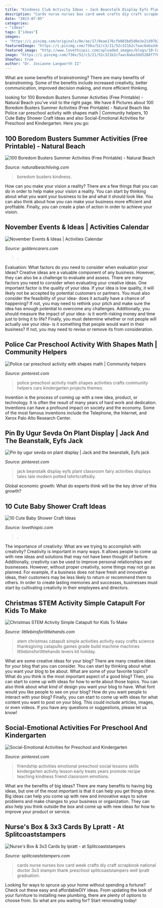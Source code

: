 ```yaml
---
title: "Kindness Club Activity Ideas ~ Jack Beanstalk Display Eyfs Plant Classroom Fairy Activities Displays Tales Tale Modern Potted Tshirtcraftsdiy"
description: "Cards nurse nurses box card week crafts diy craft scrapbook national doctor 3x3 stampin thank preschool splitcoaststampers well lpratt graduation"
date: "2023-07-05"
categories:
- "ideas"
tags: ["ideas"]
images:
- "https://i.pinimg.com/originals/0e/ae/17/0eae176cfb083bd5d0e3e21d97b2e9fa.jpg"
featuredImage: "https://i.pinimg.com/736x/52/c3/21/52c321b2c7aac8aba3dd5288f7f825b2.jpg"
featured_image: "http://www.lovethispic.com/uploaded_images/blogs/10-Cute-Baby-Shower-Craft-Ideas-347-6.jpg"
image: "https://i.pinimg.com/736x/52/c3/21/52c321b2c7aac8aba3dd5288f7f825b2.jpg"
ShowToc: true
author: "Dr. Josianne Langworth II"
---
```



What are some benefits of brainstroming?
There are many benefits of brainstroming. Some of the benefits include increased creativity, better communication, improved decision making, and more efficient thinking.

	

		
looking for 100 Boredom Busters Summer Activities (Free Printable) - Natural Beach you've visit to the right page. We have 8 Pictures about 100 Boredom Busters Summer Activities (Free Printable) - Natural Beach like Police car preschool activity with shapes math | Community helpers, 10 Cute Baby Shower Craft Ideas and also Social-Emotional Activities for Preschool and Kindergarten. Here you go:
		
    
## 100 Boredom Busters Summer Activities (Free Printable) - Natural Beach

<img loading=lazy src="https://www.naturalbeachliving.com/wp-content/uploads/2016/09/100-random-acts-of-kindness2.jpg" onerror="this.onerror=null;this.src='https://tse3.mm.bing.net/th?id=OIP.-geF-8TPdK9mtF5-Rvu1rwHaPx&amp;pid=15.1';" alt="100 Boredom Busters Summer Activities (Free Printable) - Natural Beach">

_Source: naturalbeachliving.com_

>boredom busters kindness. 

	

How can you make your vision a reality?
There are a few things that you can do in order to help make your vision a reality. You can start by thinking about what you want your business to be and what it should look like. You can also think about how you can make your business more efficient and profitable. Finally, you can create a plan of action in order to achieve your vision.

    
## November Events &amp; Ideas | Activities Calendar

<img loading=lazy src="https://www.goldencarers.com/assets/img/calendar/11-november-wide.jpg" onerror="this.onerror=null;this.src='https://tse2.mm.bing.net/th?id=OIP.5_ONYl74S1aGw-oKvMzpcgHaDw&amp;pid=15.1';" alt="November Events &amp; Ideas | Activities Calendar">

_Source: goldencarers.com_

>. 

	

Evaluation: What factors do you need to consider when evaluation your Ideas?
Creative ideas are a valuable component of any business. However, they can also be a challenge to evaluate and assess. There are many factors you need to consider when evaluating your creative ideas. 
One important factor is the quality of your idea. If your idea is low quality, it will likely not be accepted by potential customers or partners. You must also consider the feasibility of your idea- does it actually have a chance of happening? If not, you may need to rethink your pitch and make sure the idea has enough potential to overcome any challenges. Additionally, you should measure the impact of your idea- is it worth risking money and time just to bring it to life? Finally, you must determine whether or not people will actually use your idea- is it something that people would want in their business? If not, you may need to revise or remove its from consideration.

    
## Police Car Preschool Activity With Shapes Math | Community Helpers

<img loading=lazy src="https://i.pinimg.com/originals/0e/ae/17/0eae176cfb083bd5d0e3e21d97b2e9fa.jpg" onerror="this.onerror=null;this.src='https://tse2.mm.bing.net/th?id=OIP.gt0Tp4Xj2bEjwcJEbnzdwQHaJ4&amp;pid=15.1';" alt="Police car preschool activity with shapes math | Community helpers">

_Source: pinterest.com_

>police preschool activity math shapes activities crafts community helpers cars kindergarten projects themes. 

	

Invention is the process of coming up with a new idea, product, or technology. It is often the result of many years of hard work and dedication. Inventions can have a profound impact on society and the economy. Some of the most famous inventions include the Telephone, the Internet, and Xerox Palo Alto Research Center.

    
## Pin By Ugur Sevda On Plant Display | Jack And The Beanstalk, Eyfs Jack

<img loading=lazy src="https://i.pinimg.com/736x/73/46/fd/7346fdf3db7a07df5f777c8cb75b5d65.jpg" onerror="this.onerror=null;this.src='https://tse1.mm.bing.net/th?id=OIP.ox2fSRov_uwynyH6o7FtggAAAA&amp;pid=15.1';" alt="Pin by ugur sevda on plant display | Jack and the beanstalk, Eyfs jack">

_Source: pinterest.com_

>jack beanstalk display eyfs plant classroom fairy activities displays tales tale modern potted tshirtcraftsdiy. 

	

Global economic growth: What do experts think will be the key driver of this growth?
 

    
## 10 Cute Baby Shower Craft Ideas

<img loading=lazy src="http://www.lovethispic.com/uploaded_images/blogs/10-Cute-Baby-Shower-Craft-Ideas-347-6.jpg" onerror="this.onerror=null;this.src='https://tse2.mm.bing.net/th?id=OIP.O3jByvG0JWErAKuTQ8ZpRgHaJ4&amp;pid=15.1';" alt="10 Cute Baby Shower Craft Ideas">

_Source: lovethispic.com_

>. 

	

The importance of creativity: What are we trying to accomplish with creativity?
Creativity is important in many ways. It allows people to come up with new ideas and solutions that may not have been thought of before. Additionally, creativity can be used to improve personal relationships and businesses. However, without proper creativity, some things may not go as planned. For example, if a business does not have fresh and innovative ideas, their customers may be less likely to return or recommend them to others. In order to create lasting memories and successes, businesses must start by cultivating creativity in their employees and directors.

    
## Christmas STEM Activity Simple Catapult For Kids To Make

<img loading=lazy src="https://littlebinsforlittlehands.com/wp-content/uploads/2015/11/Christmas-STEM-Activity-Simple-Catapult-.jpg" onerror="this.onerror=null;this.src='https://tse4.mm.bing.net/th?id=OIP.5alGvm_lKaj5zXn031V29gHaLH&amp;pid=15.1';" alt="Christmas STEM Activity Simple Catapult for Kids To Make">

_Source: littlebinsforlittlehands.com_

>stem christmas catapult simple activities activity easy crafts science thanksgiving catapults games grade build machine machines littlebinsforlittlehands levers kit holiday. 

	

What are some creative ideas for your blog?
There are many creative ideas for your blog that you can consider. You can start by thinking about what you want your blog to be about. What are some of your favorite topics? What do you think is the most important aspect of a good blog? Then, you can start to come up with ideas for how to write about those topics. You can also think about what kind of design you want your blog to have. What font would you like people to see on your blog? How do you want people to interact with your blog? Finally, you can start to come up with ideas for what content you want to post on your blog. This could include articles, images, or even videos. If you have any questions or suggestions, please let us know!

    
## Social-Emotional Activities For Preschool And Kindergarten

<img loading=lazy src="https://i.pinimg.com/736x/52/c3/21/52c321b2c7aac8aba3dd5288f7f825b2.jpg" onerror="this.onerror=null;this.src='https://tse2.mm.bing.net/th?id=OIP.2Q5Bzu8DEW7x7HJuJgTkUAHaLG&amp;pid=15.1';" alt="Social-Emotional Activities for Preschool and Kindergarten">

_Source: pinterest.com_

>friendship activities emotional preschool social lessons skills kindergarten activity lesson early treats years promote recipe teaching kindness friend classroom emotions. 

	

What are the benefits of big ideas?
There are many benefits to having big ideas, but one of the most important is that it can help you get things done. Big ideas can help you come up with new and innovative ways to solve problems and make changes to your business or organization. They can also help you think outside the box and come up with new ideas for how to improve your product or service.

    
## Nurse&#039;s Box &amp; 3x3 Cards By Lpratt - At Splitcoaststampers

<img loading=lazy src="http://images.splitcoaststampers.com/data/gallery/19828/2011/05/05/nursebox_fin4_by_lpratt.jpg" onerror="this.onerror=null;this.src='https://tse3.mm.bing.net/th?id=OIP.Zi2qy5RnYB4U7Nf2IWisuAHaFO&amp;pid=15.1';" alt="Nurse&#039;s Box &amp; 3x3 Cards by lpratt - at Splitcoaststampers">

_Source: splitcoaststampers.com_

>cards nurse nurses box card week crafts diy craft scrapbook national doctor 3x3 stampin thank preschool splitcoaststampers well lpratt graduation. 

	

Looking for ways to spruce up your home without spending a fortune? Check out these easy and affordableDIY ideas. From updating the look of your furniture to installing new plumbing, there are plenty of options to choose from. So what are you waiting for? Start renovating today!

